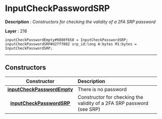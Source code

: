 # InputCheckPasswordSRP

**Description** : *Constructors for checking the validity of a 2FA SRP password*

**Layer** : 216

```tl
inputCheckPasswordEmpty#9880f658 = InputCheckPasswordSRP;
inputCheckPasswordSRP#d27ff082 srp_id:long A:bytes M1:bytes = InputCheckPasswordSRP;
```

---

## Constructors

| Constructor | Description |
| :---: | :--- |
| [**inputCheckPasswordEmpty**](constructor/inputCheckPasswordEmpty) | There is no password |
| [**inputCheckPasswordSRP**](constructor/inputCheckPasswordSRP) | Constructor for checking the validity of a 2FA SRP password (see SRP) |